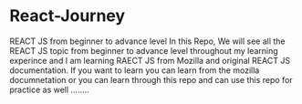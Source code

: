 # React-Journey
REACT JS from beginner to advance level
In this Repo, We will see all the REACT JS topic from beginner to advance level throughout my learning experince and I am learning RAECT JS from Mozilla and original REACT JS documentation.
If you want to learn you can learn from the mozilla documnetation or you can learn through this repo and can use this repo for practice as well ........
